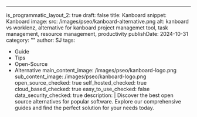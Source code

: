 ---
is_programmatic_layout_2: true
draft: false
title: Kanboard
snippet: Kanboard
image:
  src: /images/pseo/kanboard-alternative.png
  alt: kanboard vs worklenz, alternative for kanboard project managemet tool, task management, resource management, productivity
publishDate: 2024-10-31
category: ""
author: SJ
tags:
  - Guide
  - Tips
  - Open-Source
  - Alternative
main_content_image: /images/pseo/kanboard-logo.png
sub_content_image: /images/pseo/kanboard-logo.png
open_source_checked: true
self_hosted_checked: true
cloud_based_checked: true
easy_to_use_checked: false
data_security_checked: true
description: |
   Discover the best open source alternatives for popular software. Explore our comprehensive guides and find the perfect solution for your needs today.